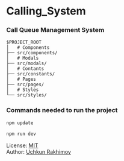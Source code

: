 # Calling_System

### Call Queue Management System

```
$PROJECT_ROOT
│   # Components
├── src/components/
│   # Modals
├── src/modals/
│   # Contants
├── src/constants/
│   # Pages
├── src/pages/
│   # Styles
└── src/styles/
```

### Commands needed to run the project

```bash
npm update

npm run dev
```


License: [MIT](./LICENSE)<br>
Author: [Uchkun Rakhimov](https://github.com/uchkunrakhimov)
